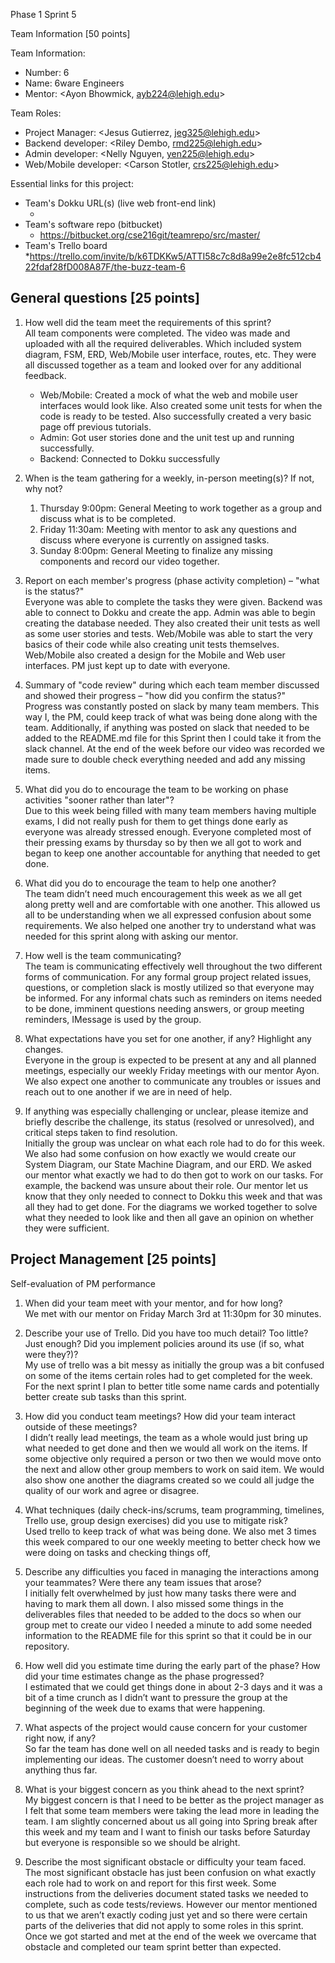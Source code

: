  Phase 1 Sprint 5

 Team Information [50 points]

Team Information:
* Number: 6
* Name: 6ware Engineers
* Mentor: <Ayon Bhowmick, ayb224@lehigh.edu>

Team Roles:
* Project Manager: <Jesus Gutierrez, jeg325@lehigh.edu>
* Backend developer: <Riley Dembo, rmd225@lehigh.edu>
* Admin developer: <Nelly Nguyen, yen225@lehigh.edu>
* Web/Mobile developer: <Carson Stotler, crs225@lehigh.edu>

Essential links for this project:
* Team's Dokku URL(s) (live web front-end link)
    * <tbd>
* Team's software repo (bitbucket)
    * https://bitbucket.org/cse216git/teamrepo/src/master/
* Team's Trello board
    *https://trello.com/invite/b/k6TDKKw5/ATTI58c7c8d8a99e2e8fc512cb422fdaf28fD008A87F/the-buzz-team-6


## General questions [25 points]

1. How well did the team meet the requirements of this sprint?</br>
    All team components were completed. The video was made and uploaded with all the required deliverables. Which included system diagram, FSM, ERD, Web/Mobile user interface, routes, etc. They were all discussed together as a team and looked over for any additional feedback. 
    * Web/Mobile: Created a mock of what the web and mobile user interfaces would look like. Also created some unit tests for when the code is ready to be tested. Also successfully created a very basic page off previous tutorials.
    * Admin: Got user stories done and the unit test up and running successfully.
    * Backend: Connected to Dokku successfully
1. When is the team gathering for a weekly, in-person meeting(s)? If not, why not?</br>
	1. Thursday 9:00pm: General Meeting to work together as a group and discuss what is to be completed.
	2. Friday 11:30am: Meeting with mentor to ask any questions and discuss where everyone is currently on assigned tasks.
	3. Sunday 8:00pm: General Meeting to finalize any missing components and record our video together. 

2. Report on each member's progress (phase activity completion) – "what is the status?"</br>
	Everyone was able to complete the tasks they were given. Backend was able to connect to Dokku and create the app. Admin was able to begin creating the database needed. They also created their unit tests as well as some user stories and tests. Web/Mobile was able to start the very basics of their code while also creating unit tests themselves. Web/Mobile also created a design for the Mobile and Web user interfaces. PM just kept up to date with everyone.  

3. Summary of "code review" during which each team member discussed and showed their progress – "how did you confirm the status?"</br>
	Progress was constantly posted on slack by many team members. This way I, the PM, could keep track of what was being done along with the team. Additionally, if anything was posted on slack that needed to be added to the README.md file for this Sprint then I could take it from the slack channel. At the end of the week before our video was recorded we made sure to double check everything needed and add any missing items. 

4. What did you do to encourage the team to be working on phase activities "sooner rather than later"?</br>
    Due to this week being filled with many team members having multiple exams, I did not really push for them to get things done early as everyone was already stressed enough. Everyone completed most of their pressing exams by thursday so by then we all got to work and began to keep one another accountable for anything that needed to get done.

5. What did you do to encourage the team to help one another?</br>
	The team didn’t need much encouragement this week as we all get along pretty well and are comfortable with one another. This allowed us all to be understanding when we all expressed confusion about some requirements. We also helped one another try to understand what was needed for this sprint along with asking our mentor. 

6. How well is the team communicating?</br>
The team is communicating effectively well throughout the two different forms of communication. For any formal group project related issues, questions, or completion slack is mostly utilized so that everyone may be informed. For any informal chats such as reminders on items needed to be done, imminent questions needing answers, or group meeting reminders, IMessage is used by the group.

7. What expectations have you set for one another, if any? Highlight any changes.</br>
Everyone in the group is expected to be present at any and all planned meetings, especially our weekly Friday meetings with our mentor Ayon. We also expect one another to communicate any troubles or issues and reach out to one another if we are in need of help. 

8. If anything was especially challenging or unclear, please itemize and briefly describe the challenge, its status (resolved or unresolved), and critical steps taken to find resolution.</br>
Initially the group was unclear on what each role had to do for this week. We also had some confusion on how exactly we would create our System Diagram, our State Machine Diagram, and our ERD. We asked our mentor what exactly we had to do then got to work on our tasks. For example, the backend was unsure about their role. Our mentor let us know that they only needed to connect to Dokku this week and that was all they had to get done. For the diagrams we worked together to solve what they needed to look like and then all gave an opinion on whether they were sufficient. 


## Project Management [25 points]
Self-evaluation of PM performance

1. When did your team meet with your mentor, and for how long?</br>
	We met with our mentor on Friday March 3rd at 11:30pm for 30 minutes. 

2. Describe your use of Trello.  Did you have too much detail?  Too little?  Just enough? Did you implement policies around its use (if so, what were they?)?</br>
	My use of trello was a bit messy as initially the group was a bit confused on some of the items certain roles had to get completed for the week. For the next sprint I plan to better title some name cards and potentially better create sub tasks than this sprint. 

3. How did you conduct team meetings?  How did your team interact outside of these meetings?</br>
	I didn’t really lead meetings, the team as a whole would just bring up what needed to get done and then we would all work on the items. If some objective only required a person or two then we would move onto the next and allow other group members to work on said item. We would also show one another the diagrams created so we could all judge the quality of our work and agree or disagree. 

4. What techniques (daily check-ins/scrums, team programming, timelines, Trello use, group design exercises) did you use to mitigate risk?</br>
	Used trello to keep track of what was being done. We also met 3 times this week compared to our one weekly meeting to better check how we were doing on tasks and checking things off, 

5. Describe any difficulties you faced in managing the interactions among your teammates? Were there any team issues that arose?</br>
	I initially felt overwhelmed by just how many tasks there were and having to mark them all down. I also missed some things in the deliverables files that needed to be added to the docs so when our group met to create our video I needed a minute to add some needed information to the README file for this sprint so that it could be in our repository. 

6. How well did you estimate time during the early part of the phase?  How did your time estimates change as the phase progressed?</br>
	I estimated that we could get things done in about 2-3 days and it was a bit of a time crunch as I didn’t want to pressure the group at the beginning of the week due to exams that were happening. 

7. What aspects of the project would cause concern for your customer right now, if any?</br>
	So far the team has done well on all needed tasks and is ready to begin implementing our ideas. The customer doesn’t need to worry about anything thus far. 

8. What is your biggest concern as you think ahead to the next sprint?</br>
	My biggest concern is that I need to be better as the project manager as I felt that some team members were taking the lead more in leading the team. I am slightly concerned about us all going into Spring break after this week and my team and I want to finish our tasks before Saturday but everyone is responsible so we should be alright. 

9. Describe the most significant obstacle or difficulty your team faced. </br>
	The most significant obstacle has just been confusion on what exactly each role had to work on and report for this first week. Some instructions from the deliveries document stated tasks we needed to complete, such as code tests/reviews. However our mentor mentioned to us that we aren’t exactly coding just yet and so there were certain parts of the deliveries that did not apply to some roles in this sprint. Once we got started and met at the end of the week we overcame that obstacle and completed our team sprint better than expected. 
